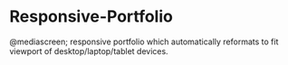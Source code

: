 # Responsive-Portfolio
@mediascreen; responsive portfolio which automatically reformats to fit viewport of desktop/laptop/tablet devices.
